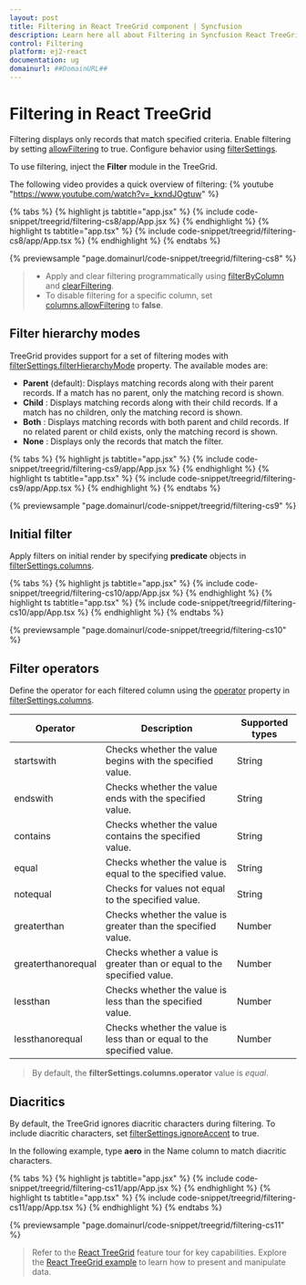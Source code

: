 ```yaml
---
layout: post
title: Filtering in React TreeGrid component | Syncfusion
description: Learn here all about Filtering in Syncfusion React TreeGrid component of Syncfusion Essential JS 2 and more.
control: Filtering 
platform: ej2-react
documentation: ug
domainurl: ##DomainURL##
---
```


# Filtering in React TreeGrid

Filtering displays only records that match specified criteria. Enable filtering by setting [allowFiltering](https://ej2.syncfusion.com/react/documentation/api/treegrid/#allowfiltering) to true. Configure behavior using [filterSettings](https://ej2.syncfusion.com/react/documentation/api/treegrid/#filtersettings).

To use filtering, inject the **Filter**  module in the TreeGrid.

The following video provides a quick overview of filtering:
{% youtube "https://www.youtube.com/watch?v=_kxndJOgtuw" %}

{% tabs %}
{% highlight js tabtitle="app.jsx" %}
{% include code-snippet/treegrid/filtering-cs8/app/App.jsx %}
{% endhighlight %}
{% highlight ts tabtitle="app.tsx" %}
{% include code-snippet/treegrid/filtering-cs8/app/App.tsx %}
{% endhighlight %}
{% endtabs %}

 {% previewsample "page.domainurl/code-snippet/treegrid/filtering-cs8" %}

> * Apply and clear filtering programmatically using [filterByColumn](https://ej2.syncfusion.com/react/documentation/api/treegrid/#filterbycolumn) and [clearFiltering](https://ej2.syncfusion.com/react/documentation/api/treegrid/#clearfiltering).
> * To disable filtering for a specific column, set [columns.allowFiltering](https://ej2.syncfusion.com/react/documentation/api/treegrid/column/#allowfiltering) to **false**.

## Filter hierarchy modes

TreeGrid provides support for a set of filtering modes with [filterSettings.filterHierarchyMode](https://ej2.syncfusion.com/react/documentation/api/treegrid/filterSettingsModel/#hierarchymode) property. The available modes are:

* **Parent** (default): Displays matching records along with their parent records. If a match has no parent, only the matching record is shown.
* **Child** : Displays matching records along with their child records. If a match has no children, only the matching record is shown.
* **Both** : Displays matching records with both parent and child records. If no related parent or child exists, only the matching record is shown.
* **None** : Displays only the records that match the filter.

{% tabs %}
{% highlight js tabtitle="app.jsx" %}
{% include code-snippet/treegrid/filtering-cs9/app/App.jsx %}
{% endhighlight %}
{% highlight ts tabtitle="app.tsx" %}
{% include code-snippet/treegrid/filtering-cs9/app/App.tsx %}
{% endhighlight %}
{% endtabs %}

 {% previewsample "page.domainurl/code-snippet/treegrid/filtering-cs9" %}

## Initial filter

Apply filters on initial render by specifying **predicate** objects in [filterSettings.columns](https://ej2.syncfusion.com/react/documentation/api/treegrid/filterSettingsModel/#columns).

{% tabs %}
{% highlight js tabtitle="app.jsx" %}
{% include code-snippet/treegrid/filtering-cs10/app/App.jsx %}
{% endhighlight %}
{% highlight ts tabtitle="app.tsx" %}
{% include code-snippet/treegrid/filtering-cs10/app/App.tsx %}
{% endhighlight %}
{% endtabs %}

 {% previewsample "page.domainurl/code-snippet/treegrid/filtering-cs10" %}

## Filter operators

Define the operator for each filtered column using the [operator](https://ej2.syncfusion.com/react/documentation/api/grid/predicate/#operator) property in [filterSettings.columns](https://ej2.syncfusion.com/react/documentation/api/treegrid/filterSettings/#columns).

Operator | Description | Supported types
-----|-----|-----
startswith | Checks whether the value begins with the specified value. | String
endswith | Checks whether the value ends with the specified value. | String
contains | Checks whether the value contains the specified value. | String
equal | Checks whether the value is equal to the specified value. | String | Number | Boolean | Date
notequal | Checks for values not equal to the specified value. | String | Number | Boolean | Date
greaterthan | Checks whether the value is greater than the specified value. | Number | Date
greaterthanorequal | Checks whether a value is greater than or equal to the specified value. | Number | Date
lessthan | Checks whether the value is less than the specified value. | Number | Date
lessthanorequal | Checks whether the value is less than or equal to the specified value. | Number | Date

> By default, the **filterSettings.columns.operator** value is *equal*.

## Diacritics

By default, the TreeGrid ignores diacritic characters during filtering. To include diacritic characters, set [filterSettings.ignoreAccent](https://ej2.syncfusion.com/react/documentation/api/treegrid/filterSettingsModel/#ignoreaccent) to true.

In the following example, type **aero** in the Name column to match diacritic characters.

{% tabs %}
{% highlight js tabtitle="app.jsx" %}
{% include code-snippet/treegrid/filtering-cs11/app/App.jsx %}
{% endhighlight %}
{% highlight ts tabtitle="app.tsx" %}
{% include code-snippet/treegrid/filtering-cs11/app/App.tsx %}
{% endhighlight %}
{% endtabs %}

 {% previewsample "page.domainurl/code-snippet/treegrid/filtering-cs11" %}

> Refer to the [React TreeGrid](https://www.syncfusion.com/react-components/react-tree-grid) feature tour for key capabilities. Explore the [React TreeGrid example](https://ej2.syncfusion.com/react/demos/#/material/treegrid/treegrid-overview) to learn how to present and manipulate data.